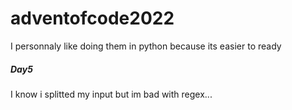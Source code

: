 # adventofcode2022

I personnaly like doing them in python because its easier to ready

##### Day5

I know i splitted my input but im bad with regex...
